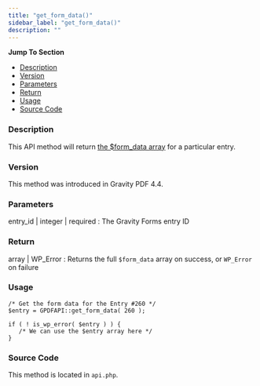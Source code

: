 ```yaml
---
title: "get_form_data()"
sidebar_label: "get_form_data()"
description: ""
---
```


**Jump To Section**

* [Description](#description)
* [Version](#version)
* [Parameters](#parameters)
* [Return](#return)
* [Usage](#usage)
* [Source Code](#source-code)

### Description 

This API method will return [the $form_data array](https://gravitypdf.com/documentation/v5/developer-php-form-data-array/) for a particular entry. 

### Version 

This method was introduced in Gravity PDF 4.4.

### Parameters 

entry_id | integer | required
:    The Gravity Forms entry ID

### Return 

array | WP_Error
:    Returns the full `$form_data` array on success, or `WP_Error` on failure

### Usage 

```.language-php
/* Get the form data for the Entry #260 */
$entry = GPDFAPI::get_form_data( 260 );

if ( ! is_wp_error( $entry ) ) {
   /* We can use the $entry array here */
}
```

### Source Code 

This method is located in `api.php`.